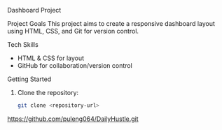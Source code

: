 Dashboard Project

 Project Goals
This project aims to create a responsive dashboard layout using HTML, CSS, and Git for version control.

 Tech Skills
- HTML & CSS for layout
- GitHub for collaboration/version control

 Getting Started

1. Clone the repository:
   ```bash
   git clone <repository-url>
  https://github.com/puleng064/DailyHustle.git

